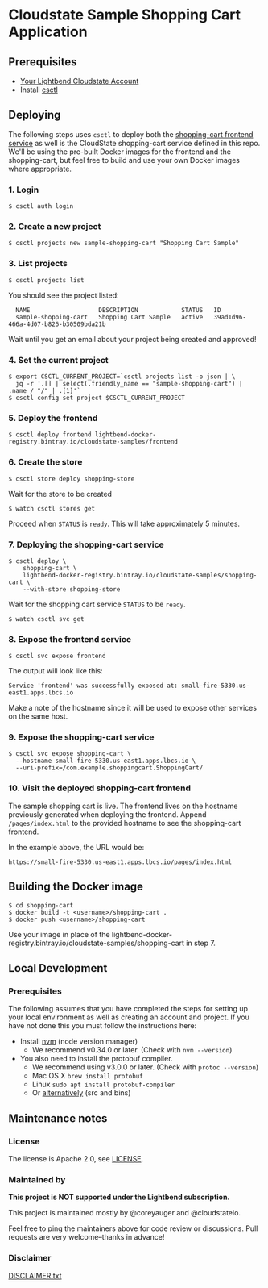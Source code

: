 
# Cloudstate Sample Shopping Cart Application

## Prerequisites

* [Your Lightbend Cloudstate Account](https://docs.lbcs.io/gettingstarted/account.html)
* Install [csctl](https://docs.lbcs.io/getting-started/set-up-development-env.html)

## Deploying

The following steps uses `csctl` to deploy both the [shopping-cart frontend
service](https://github.com/cloudstateio/samples-ui-shoppingcart) as well is the
CloudState shopping-cart service defined in this repo. We'll be using the
pre-built Docker images for the frontend and the shopping-cart, but feel free to
build and use your own Docker images where appropriate.

### 1. Login

```shell
$ csctl auth login
```

### 2. Create a new project

```shell
$ csctl projects new sample-shopping-cart "Shopping Cart Sample"
```

### 3. List projects

```shell
$ csctl projects list
```

You should see the project listed:

```shell
  NAME                   DESCRIPTION            STATUS   ID
  sample-shopping-cart   Shopping Cart Sample   active   39ad1d96-466a-4d07-b826-b30509bda21b
```

Wait until you get an email about your project being created and approved!

### 4. Set the current project

```shell
$ export CSCTL_CURRENT_PROJECT=`csctl projects list -o json | \
  jq -r '.[] | select(.friendly_name == "sample-shopping-cart") | .name / "/" | .[1]'`
$ csctl config set project $CSCTL_CURRENT_PROJECT
```

### 5. Deploy the frontend

```shell
$ csctl deploy frontend lightbend-docker-registry.bintray.io/cloudstate-samples/frontend
```

### 6. Create the store

```shell
$ csctl store deploy shopping-store
```

Wait for the store to be created

```shell
$ watch csctl stores get
```

Proceed when `STATUS` is `ready`. This will take approximately 5 minutes.

### 7. Deploying the shopping-cart service

```shell
$ csctl deploy \
    shopping-cart \
    lightbend-docker-registry.bintray.io/cloudstate-samples/shopping-cart \
    --with-store shopping-store
```

Wait for the shopping cart service `STATUS` to be `ready`.

```shell
$ watch csctl svc get

```

### 8. Expose the frontend service

```shell
$ csctl svc expose frontend
```

The output will look like this:

```shell
Service 'frontend' was successfully exposed at: small-fire-5330.us-east1.apps.lbcs.io
```

Make a note of the hostname since it will be used to expose other services on the same host.

### 9. Expose the shopping-cart service

```shell
$ csctl svc expose shopping-cart \
  --hostname small-fire-5330.us-east1.apps.lbcs.io \
  --uri-prefix=/com.example.shoppingcart.ShoppingCart/
```

### 10. Visit the deployed shopping-cart frontend

The sample shopping cart is live. The frontend lives on the hostname previously
generated when deploying the frontend. Append `/pages/index.html` to the
provided hostname to see the shopping-cart frontend.

In the example above, the URL would be:
```
https://small-fire-5330.us-east1.apps.lbcs.io/pages/index.html
```

## Building the Docker image

```shell
$ cd shopping-cart
$ docker build -t <username>/shopping-cart .
$ docker push <username>/shopping-cart
```

Use your image in place of the
lightbend-docker-registry.bintray.io/cloudstate-samples/shopping-cart
in step 7.

## Local Development

### Prerequisites

The following assumes that you have completed the steps for setting up your local environment as well as creating an account and project.  If you have not done this you must follow the instructions here:

* Install [nvm](https://github.com/nvm-sh/nvm#install--update-script) (node version manager)
  * We recommend v0.34.0 or later.  (Check with `nvm --version`)
* You also need to install the protobuf compiler.
  * We recommend using v3.0.0 or later.  (Check with `protoc --version`)
  * Mac OS X `brew install protobuf`
  * Linux `sudo apt install protobuf-compiler`
  * Or [alternatively](https://developers.google.com/protocol-buffers/docs/downloads) (src and bins)

## Maintenance notes

### License

The license is Apache 2.0, see [LICENSE](LICENSE).

### Maintained by

__This project is NOT supported under the Lightbend subscription.__

This project is maintained mostly by @coreyauger and @cloudstateio.

Feel free to ping the maintainers above for code review or discussions. Pull requests are very welcome–thanks in advance!

### Disclaimer

[DISCLAIMER.txt](DISCLAIMER.txt)
